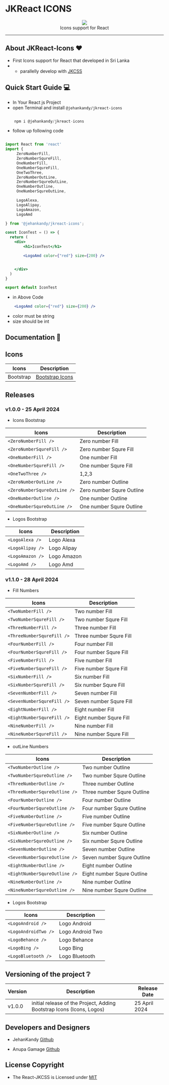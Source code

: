 # JKReact ICONS

<p align="center">
  <img src="https://avatars.githubusercontent.com/u/168010528?s=200&v=4" /><br>
  Icons support for React
</p>

<hr>

## About JKReact-Icons :heart:

- First Icons support for React that developed in Sri Lanka
- - parallelly develop with [JKCSS](https://github.com/JKCSS-CSS-Framework) 

## Quick Start Guide :computer:

- In Your React js Project
- open Terminal and install `@jehankandy/jkreact-icons`

``` js

    npm i @jehankandy/jkreact-icons

``` 

- follow up following code

``` jsx

import React from 'react'
import {
     ZeroNumberFill,
     ZeroNumberSqureFill,
     OneNumberFill,
     OneNumberSqureFill,
     OneTwoThree,
     ZeroNumberOutLine, 
     ZeroNumberSqureOutLine,
     OneNumberOutline,
     OneNumberSqureOutLine,

     LogoAlexa,
     LogoAlipay,
     LogoAmazon,
     LogoAmd

} from '@jehankandy/jkreact-icons';

const IconTest = () => {
  return (
    <div>
        <h1>IconTest</h1>

        <LogoAmd color={"red"} size={200} />


    </div>
  )
}

export default IconTest

```

- in Above Code

``` jsx 
    <LogoAmd color={"red"} size={200} />
```
- color must be string
- size should be int

## Documentation :notebook:

## Icons

| Icons | Description |
|--------|--------|
| Bootstrap | [Bootstrap Icons](https://icons.getbootstrap.com/) |

## Releases 

### v1.0.0 - 25 April 2024

- Icons Bootstrap

| Icons | Description |
|--------|--------|
| `<ZeroNumberFill />` | Zero number Fill |
| `<ZeroNumberSqureFill />` | Zero number Squre Fill |
| `<OneNumberFill />` | One number Fill |
| `<OneNumberSqureFill />` | One number Squre Fill |
| `<OneTwoThree />` | 1,2,3 |
| `<ZeroNumberOutLine />` | Zero number Outline |
| `<ZeroNumberSqureOutLine />` | Zero number Squre Outline |
| `<OneNumberOutline />` | One number Outline |
| `<OneNumberSqureOutLine />` | One number Squre Outline |

- Logos Bootstrap

| Icons | Description |
|--------|--------|
| `<LogoAlexa />` | Logo Alexa |
| `<LogoAlipay />` | Logo Alipay |
| `<LogoAmazon />` | Logo Amazon |
| `<LogoAmd />` | Logo Amd |


### v1.1.0 - 28 April 2024

- Fill Numbers

| Icons | Description |
|--------|--------|
| `<TwoNumberFill />` | Two number Fill |
| `<TwoNumberSqureFill />` | Two number Squre Fill |
| `<ThreeNumberFill />` | Three number Fill |
| `<ThreeNumberSqureFill />` | Three number Squre Fill |
| `<FourNumberFill />` | Four number Fill |
| `<FourNumberSqureFill />` | Four number Squre Fill |
| `<FiveNumberFill />` | Five number Fill |
| `<FiveNumberSqureFill />` | Five number Squre Fill |
| `<SixNumberFill />` | Six number Fill |
| `<SixNumberSqureFill />` | Six number Squre Fill |
| `<SevenNumberFill />` | Seven number Fill |
| `<SevenNumberSqureFill />` | Seven number Squre Fill |
| `<EightNumberFill />` | Eight number Fill |
| `<EightNumberSqureFill />` | Eight number Squre Fill |
| `<NineNumberFill />` | Nine number Fill |
| `<NineNumberSqureFill />` | Nine number Squre Fill |


- outLine Numbers

| Icons | Description |
|--------|--------|
| `<TwoNumberOutline />` | Two number Outline |
| `<TwoNumberSqureOutline />` | Two number Squre Outline |
| `<ThreeNumberOutline />` | Three number Outline |
| `<ThreeNumberSqureOutline />` | Three number Squre Outline |
| `<FourNumberOutline />` | Four number Outline |
| `<FourNumberSqureOutline />` | Four number Squre Outline |
| `<FiveNumberOutline />` | Five number Outline |
| `<FiveNumberSqureOutline />` | Five number Squre Outline |
| `<SixNumberOutline />` | Six number Outline |
| `<SixNumberSqureOutline />` | Six number Squre Outline |
| `<SevenNumberOutline />` | Seven number Outline |
| `<SevenNumberSqureOutline />` | Seven number Squre Outline |
| `<EightNumberOutline />` | Eight number Outline |
| `<EightNumberSqureOutline />` | Eight number Squre Outline |
| `<NineNumberOutline />` | Nine number Outline |
| `<NineNumberSqureOutline />` | Nine number Squre Outline |

- Logos Bootstrap

| Icons | Description |
|--------|--------|
| `<LogoAndroid />` | Logo Android |
| `<LogoAndroidTwo />` | Logo Android Two |
| `<LogoBehance />` | Logo Behance |
| `<LogoBing />` | Logo Bing |
| `<LogoBluetooth />` | Logo Bluetooth |








## Versioning of the project :grey_question:

| Version | Description | Release Date|
|--------|--------|---------|
| v1.0.0 | initial release of the Project, Adding Bootstrap Icons (Icons, Logos) | 25 April 2024 |

## Developers and Designers

- JehanKandy [Github](https://github.com/BackendExpert)

- Anupa Gamage [Github](https://github.com/Anupa1998)


## License Copyright

- The React-JKCSS is Licensed under [MIT](https://github.com/JKReact-Icons/JKReact-Icons/blob/master/LICENSE)


